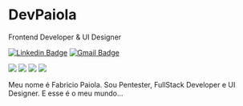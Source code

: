 # DevPaiola

Frontend Developer & UI Designer

[![Linkedin Badge](https://img.shields.io/badge/-Fabricio%20Paiola-986DFF?style=flat-square&logo=Linkedin&logoColor=white&link=https://www.linkedin.com/in/fabr%C3%ADcio-paiola-246923241/)](https://www.linkedin.com/in/fabr%C3%ADcio-paiola-246923241/) 
[![Gmail Badge](https://img.shields.io/badge/-devpaiola@gmail.com-986DFF?style=flat-square&logo=Gmail&logoColor=white&link=mailto:devpaiola@gmail.com)](mailto:devpaiola@gmail.com)

 
 <div align="left">
  <div> 
<img src="https://img.shields.io/badge/HTML-e06b12?style=for-the-badge&logo=html5&logoColor=white" />
<img src="https://img.shields.io/badge/CSS-1283e0?&style=for-the-badge&logo=css3&logoColor=white" />
<img src="https://img.shields.io/badge/JavaScript-F7DF1E?style=for-the-badge&logo=javascript&logoColor=414141" />
<img src="https://img.shields.io/badge/Node.js-43853D?style=for-the-badge&logo=node.js&logoColor=white"/> <br/>
 

 </div>

Meu nome é Fabricio Paiola. Sou Pentester, FullStack Developer e UI Designer.
E esse é o meu mundo...
